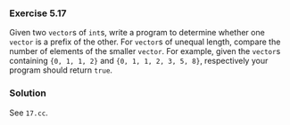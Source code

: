 ### Exercise 5.17

Given two `vector`s of `int`s, write a program to determine whether one `vector`
is a prefix of the other. For `vector`s of unequal length, compare the number of
elements of the smaller `vector`. For example, given the `vector`s containing
`{0, 1, 1, 2}` and `{0, 1, 1, 2, 3, 5, 8}`, respectively your program should
return `true`.

### Solution

See `17.cc`.
